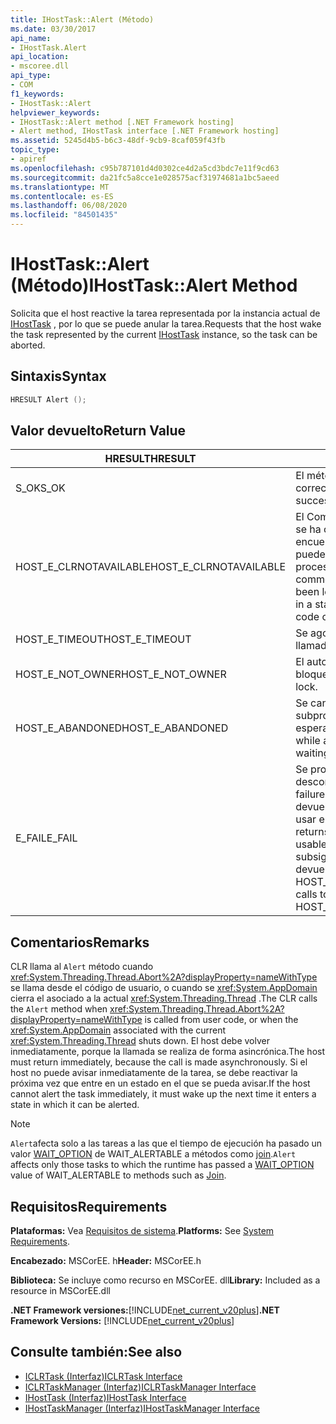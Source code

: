 ```yaml
---
title: IHostTask::Alert (Método)
ms.date: 03/30/2017
api_name:
- IHostTask.Alert
api_location:
- mscoree.dll
api_type:
- COM
f1_keywords:
- IHostTask::Alert
helpviewer_keywords:
- IHostTask::Alert method [.NET Framework hosting]
- Alert method, IHostTask interface [.NET Framework hosting]
ms.assetid: 5245d4b5-b6c3-48df-9cb9-8caf059f43fb
topic_type:
- apiref
ms.openlocfilehash: c95b787101d4d0302ce4d2a5cd3bdc7e11f9cd63
ms.sourcegitcommit: da21fc5a8cce1e028575acf31974681a1bc5aeed
ms.translationtype: MT
ms.contentlocale: es-ES
ms.lasthandoff: 06/08/2020
ms.locfileid: "84501435"
---
```

# <a name="ihosttaskalert-method"></a><span data-ttu-id="47392-102">IHostTask::Alert (Método)</span><span class="sxs-lookup"><span data-stu-id="47392-102">IHostTask::Alert Method</span></span>
<span data-ttu-id="47392-103">Solicita que el host reactive la tarea representada por la instancia actual de [IHostTask](ihosttask-interface.md) , por lo que se puede anular la tarea.</span><span class="sxs-lookup"><span data-stu-id="47392-103">Requests that the host wake the task represented by the current [IHostTask](ihosttask-interface.md) instance, so the task can be aborted.</span></span>  
  
## <a name="syntax"></a><span data-ttu-id="47392-104">Sintaxis</span><span class="sxs-lookup"><span data-stu-id="47392-104">Syntax</span></span>  
  
```cpp  
HRESULT Alert ();  
```  
  
## <a name="return-value"></a><span data-ttu-id="47392-105">Valor devuelto</span><span class="sxs-lookup"><span data-stu-id="47392-105">Return Value</span></span>  
  
|<span data-ttu-id="47392-106">HRESULT</span><span class="sxs-lookup"><span data-stu-id="47392-106">HRESULT</span></span>|<span data-ttu-id="47392-107">Descripción</span><span class="sxs-lookup"><span data-stu-id="47392-107">Description</span></span>|  
|-------------|-----------------|  
|<span data-ttu-id="47392-108">S_OK</span><span class="sxs-lookup"><span data-stu-id="47392-108">S_OK</span></span>|<span data-ttu-id="47392-109">El método se devolvió correctamente.</span><span class="sxs-lookup"><span data-stu-id="47392-109">The method returned successfully.</span></span>|  
|<span data-ttu-id="47392-110">HOST_E_CLRNOTAVAILABLE</span><span class="sxs-lookup"><span data-stu-id="47392-110">HOST_E_CLRNOTAVAILABLE</span></span>|<span data-ttu-id="47392-111">El Common Language Runtime (CLR) no se ha cargado en un proceso o el CLR se encuentra en un estado en el que no puede ejecutar código administrado ni procesar la llamada correctamente.</span><span class="sxs-lookup"><span data-stu-id="47392-111">The common language runtime (CLR) has not been loaded into a process, or the CLR is in a state in which it cannot run managed code or process the call successfully.</span></span>|  
|<span data-ttu-id="47392-112">HOST_E_TIMEOUT</span><span class="sxs-lookup"><span data-stu-id="47392-112">HOST_E_TIMEOUT</span></span>|<span data-ttu-id="47392-113">Se agotó el tiempo de espera de la llamada.</span><span class="sxs-lookup"><span data-stu-id="47392-113">The call timed out.</span></span>|  
|<span data-ttu-id="47392-114">HOST_E_NOT_OWNER</span><span class="sxs-lookup"><span data-stu-id="47392-114">HOST_E_NOT_OWNER</span></span>|<span data-ttu-id="47392-115">El autor de la llamada no posee el bloqueo.</span><span class="sxs-lookup"><span data-stu-id="47392-115">The caller does not own the lock.</span></span>|  
|<span data-ttu-id="47392-116">HOST_E_ABANDONED</span><span class="sxs-lookup"><span data-stu-id="47392-116">HOST_E_ABANDONED</span></span>|<span data-ttu-id="47392-117">Se canceló un evento mientras un subproceso o fibra bloqueados estaba esperando en él.</span><span class="sxs-lookup"><span data-stu-id="47392-117">An event was canceled while a blocked thread or fiber was waiting on it.</span></span>|  
|<span data-ttu-id="47392-118">E_FAIL</span><span class="sxs-lookup"><span data-stu-id="47392-118">E_FAIL</span></span>|<span data-ttu-id="47392-119">Se produjo un error grave desconocido.</span><span class="sxs-lookup"><span data-stu-id="47392-119">An unknown catastrophic failure occurred.</span></span> <span data-ttu-id="47392-120">Cuando un método devuelve E_FAIL, CLR ya no se puede usar en el proceso.</span><span class="sxs-lookup"><span data-stu-id="47392-120">When a method returns E_FAIL, the CLR is no longer usable within the process.</span></span> <span data-ttu-id="47392-121">Las llamadas subsiguientes a métodos de hospedaje devuelven HOST_E_CLRNOTAVAILABLE.</span><span class="sxs-lookup"><span data-stu-id="47392-121">Subsequent calls to hosting methods return HOST_E_CLRNOTAVAILABLE.</span></span>|  
  
## <a name="remarks"></a><span data-ttu-id="47392-122">Comentarios</span><span class="sxs-lookup"><span data-stu-id="47392-122">Remarks</span></span>  
 <span data-ttu-id="47392-123">CLR llama al `Alert` método cuando <xref:System.Threading.Thread.Abort%2A?displayProperty=nameWithType> se llama desde el código de usuario, o cuando se <xref:System.AppDomain> cierra el asociado a la actual <xref:System.Threading.Thread> .</span><span class="sxs-lookup"><span data-stu-id="47392-123">The CLR calls the `Alert` method when <xref:System.Threading.Thread.Abort%2A?displayProperty=nameWithType> is called from user code, or when the <xref:System.AppDomain> associated with the current <xref:System.Threading.Thread> shuts down.</span></span> <span data-ttu-id="47392-124">El host debe volver inmediatamente, porque la llamada se realiza de forma asincrónica.</span><span class="sxs-lookup"><span data-stu-id="47392-124">The host must return immediately, because the call is made asynchronously.</span></span> <span data-ttu-id="47392-125">Si el host no puede avisar inmediatamente de la tarea, se debe reactivar la próxima vez que entre en un estado en el que se pueda avisar.</span><span class="sxs-lookup"><span data-stu-id="47392-125">If the host cannot alert the task immediately, it must wake up the next time it enters a state in which it can be alerted.</span></span>  
  
> [!NOTE]
> <span data-ttu-id="47392-126">`Alert`afecta solo a las tareas a las que el tiempo de ejecución ha pasado un valor [WAIT_OPTION](wait-option-enumeration.md) de WAIT_ALERTABLE a métodos como [join](ihosttask-join-method.md).</span><span class="sxs-lookup"><span data-stu-id="47392-126">`Alert` affects only those tasks to which the runtime has passed a [WAIT_OPTION](wait-option-enumeration.md) value of WAIT_ALERTABLE to methods such as [Join](ihosttask-join-method.md).</span></span>  
  
## <a name="requirements"></a><span data-ttu-id="47392-127">Requisitos</span><span class="sxs-lookup"><span data-stu-id="47392-127">Requirements</span></span>  
 <span data-ttu-id="47392-128">**Plataformas:** Vea [Requisitos de sistema](../../get-started/system-requirements.md).</span><span class="sxs-lookup"><span data-stu-id="47392-128">**Platforms:** See [System Requirements](../../get-started/system-requirements.md).</span></span>  
  
 <span data-ttu-id="47392-129">**Encabezado:** MSCorEE. h</span><span class="sxs-lookup"><span data-stu-id="47392-129">**Header:** MSCorEE.h</span></span>  
  
 <span data-ttu-id="47392-130">**Biblioteca:** Se incluye como recurso en MSCorEE. dll</span><span class="sxs-lookup"><span data-stu-id="47392-130">**Library:** Included as a resource in MSCorEE.dll</span></span>  
  
 <span data-ttu-id="47392-131">**.NET Framework versiones:**[!INCLUDE[net_current_v20plus](../../../../includes/net-current-v20plus-md.md)]</span><span class="sxs-lookup"><span data-stu-id="47392-131">**.NET Framework Versions:** [!INCLUDE[net_current_v20plus](../../../../includes/net-current-v20plus-md.md)]</span></span>  
  
## <a name="see-also"></a><span data-ttu-id="47392-132">Consulte también:</span><span class="sxs-lookup"><span data-stu-id="47392-132">See also</span></span>

- [<span data-ttu-id="47392-133">ICLRTask (Interfaz)</span><span class="sxs-lookup"><span data-stu-id="47392-133">ICLRTask Interface</span></span>](iclrtask-interface.md)
- [<span data-ttu-id="47392-134">ICLRTaskManager (Interfaz)</span><span class="sxs-lookup"><span data-stu-id="47392-134">ICLRTaskManager Interface</span></span>](iclrtaskmanager-interface.md)
- [<span data-ttu-id="47392-135">IHostTask (Interfaz)</span><span class="sxs-lookup"><span data-stu-id="47392-135">IHostTask Interface</span></span>](ihosttask-interface.md)
- [<span data-ttu-id="47392-136">IHostTaskManager (Interfaz)</span><span class="sxs-lookup"><span data-stu-id="47392-136">IHostTaskManager Interface</span></span>](ihosttaskmanager-interface.md)
